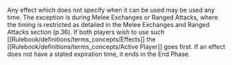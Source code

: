 Any effect which does not specify when it can be used may be used any time.
The exception is during Melee Exchanges or Ranged Attacks, where the timing is restricted as detailed in the Melee Exchanges and Ranged Attacks section (p.36).
If both players wish to use such [[Rulebook/definitions/terms_concepts/Effects]] the [[Rulebook/definitions/terms_concepts/Active Player]] goes first.
If an effect does not have a stated expiration time, it ends in the End Phase.